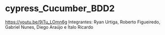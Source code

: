 # cypress_Cucumber_BDD2
https://youtu.be/9jTu_LOmn6g
Integrantes: Ryan Urtiga, Roberto Figueiredo, Gabriel Nunes, Diego Araújo e Ítalo Ricardo
